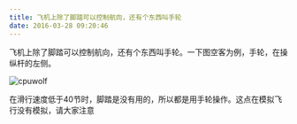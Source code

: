 ```yaml
---
title: 飞机上除了脚踏可以控制航向，还有个东西叫手轮
date: 2016-03-28 09:20:46
---
```





飞机上除了脚踏可以控制航向，还有个东西叫手轮。一下图空客为例，手轮，在操纵杆的左侧。

![cpuwolf](/images/data/attachment/201603/28/171738zu13uiczt11tjisu.jpg)


在滑行速度低于40节时，脚踏是没有用的，所以都是用手轮操作。这点在模拟飞行没有模拟，请大家注意
